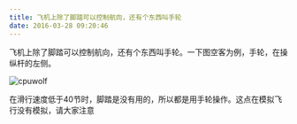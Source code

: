 ```yaml
---
title: 飞机上除了脚踏可以控制航向，还有个东西叫手轮
date: 2016-03-28 09:20:46
---
```





飞机上除了脚踏可以控制航向，还有个东西叫手轮。一下图空客为例，手轮，在操纵杆的左侧。

![cpuwolf](/images/data/attachment/201603/28/171738zu13uiczt11tjisu.jpg)


在滑行速度低于40节时，脚踏是没有用的，所以都是用手轮操作。这点在模拟飞行没有模拟，请大家注意
